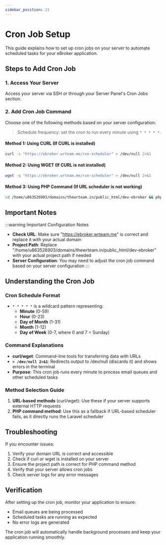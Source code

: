```yaml
---
sidebar_position: 21
---
```


# Cron Job Setup

This guide explains how to set up cron jobs on your server to automate scheduled tasks for your eBroker application.

## Steps to Add Cron Job

### 1. Access Your Server
Access your server via SSH or through your Server Panel's Cron Jobs section.

### 2. Add Cron Job Command

Choose one of the following methods based on your server configuration:

> Schedule frequency: set the cron to run every minute using `* * * * *`.

#### Method 1: Using CURL (If CURL is installed)
```bash
curl -s "https://ebroker.wrteam.me/run-scheduler" > /dev/null 2>&1
```

#### Method 2: Using WGET (If CURL is not installed)
```bash
wget -q "https://ebroker.wrteam.me/run-scheduler" > /dev/null 2>&1
```

#### Method 3: Using PHP Command (If URL scheduler is not working)
```bash
cd /home/u863526903/domains/thewrteam.in/public_html/dev-ebroker && php artisan schedule:run
```

## Important Notes

:::warning Important Configuration Notes
- **Check URL**: Make sure "https://ebroker.wrteam.me" is correct and replace it with your actual domain
- **Project Path**: Replace "/home/u863526903/domains/thewrteam.in/public_html/dev-ebroker" with your actual project path if needed
- **Server Configuration**: You may need to adjust the cron job command based on your server configuration
:::

## Understanding the Cron Job

### Cron Schedule Format
- `* * * * *` is a wildcard pattern representing:
  - **Minute** (0-59)
  - **Hour** (0-23) 
  - **Day of Month** (1-31)
  - **Month** (1-12)
  - **Day of Week** (0-7, where 0 and 7 = Sunday)

### Command Explanations

- **curl/wget**: Command-line tools for transferring data with URLs
- **`> /dev/null 2>&1`**: Redirects output to /dev/null (discards it) and shows errors in the terminal
- **Purpose**: This cron job runs every minute to process email queues and other scheduled tasks

### Method Selection Guide

1. **URL-based methods** (curl/wget): Use these if your server supports external HTTP requests
2. **PHP command method**: Use this as a fallback if URL-based scheduler fails, as it directly runs the Laravel scheduler

## Troubleshooting

If you encounter issues:

1. Verify your domain URL is correct and accessible
2. Check if curl or wget is installed on your server
3. Ensure the project path is correct for PHP command method
4. Verify that your server allows cron jobs
5. Check server logs for any error messages

## Verification

After setting up the cron job, monitor your application to ensure:
- Email queues are being processed
- Scheduled tasks are running as expected
- No error logs are generated

The cron job will automatically handle background processes and keep your application running smoothly.